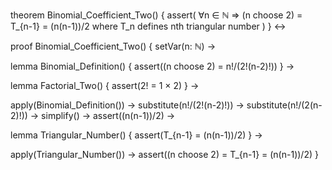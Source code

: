 theorem Binomial_Coefficient_Two() {
  assert(
    ∀n ∈ ℕ ⇒ (n choose 2) = T_{n-1} = (n(n-1))/2
    where T_n defines nth triangular number
  )
} ↔

proof Binomial_Coefficient_Two() {
  setVar(n: ℕ) →
  
  lemma Binomial_Definition() {
    assert((n choose 2) = n!/(2!(n-2)!))
  } →
  
  lemma Factorial_Two() {
    assert(2! = 1 × 2)
  } →
  
  apply(Binomial_Definition()) →
  substitute(n!/(2!(n-2)!)) →
  substitute(n!/(2(n-2)!)) →
  simplify() →
  assert((n(n-1))/2) →
  
  lemma Triangular_Number() {
    assert(T_{n-1} = (n(n-1))/2)
  } →
  
  apply(Triangular_Number()) →
  assert((n choose 2) = T_{n-1} = (n(n-1))/2)
}